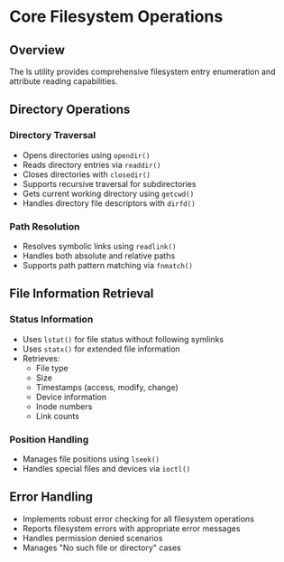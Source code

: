 # Core Filesystem Operations

## Overview
The ls utility provides comprehensive filesystem entry enumeration and attribute reading capabilities.

## Directory Operations

### Directory Traversal
- Opens directories using `opendir()`
- Reads directory entries via `readdir()`
- Closes directories with `closedir()`
- Supports recursive traversal for subdirectories
- Gets current working directory using `getcwd()`
- Handles directory file descriptors with `dirfd()`

### Path Resolution
- Resolves symbolic links using `readlink()`
- Handles both absolute and relative paths
- Supports path pattern matching via `fnmatch()`

## File Information Retrieval

### Status Information
- Uses `lstat()` for file status without following symlinks
- Uses `statx()` for extended file information
- Retrieves:
  - File type
  - Size
  - Timestamps (access, modify, change)
  - Device information
  - Inode numbers
  - Link counts

### Position Handling
- Manages file positions using `lseek()`
- Handles special files and devices via `ioctl()`

## Error Handling
- Implements robust error checking for all filesystem operations
- Reports filesystem errors with appropriate error messages
- Handles permission denied scenarios
- Manages "No such file or directory" cases 